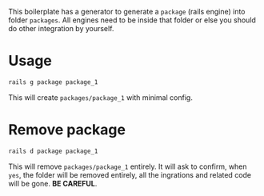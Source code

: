 This boilerplate has a generator to generate a `package` (rails engine) into folder `packages`. All engines need to be inside that folder or else you should do other integration by yourself.

# Usage

```sh
rails g package package_1
```

This will create `packages/package_1` with minimal config.

# Remove package

```sh
rails d package package_1
```

This will remove `packages/package_1` entirely. It will ask to confirm, when `yes`, the folder will be removed entirely, all the ingrations and related code will be gone. **BE CAREFUL**.
